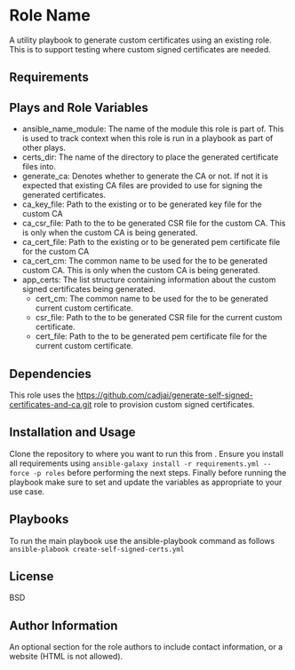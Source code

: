 Role Name
=========

A utility playbook to generate custom certificates using an existing role. This is to support testing where custom signed certificates are needed.


Requirements
------------


Plays and Role Variables
------------------------

- ansible_name_module: The name of the module this role is part of. This is used to track context when this role is run in a playbook as part of other plays.  
- certs_dir: The name of the directory to place the generated certificate files into.
- generate_ca: Denotes whether to generate the CA or not. If not it is expected that existing CA files are provided to use for signing the generated certificates.
- ca_key_file: Path to the existing or to be generated key file for the custom CA
- ca_csr_file: Path to the to be generated CSR file for the custom CA. This is only when the custom CA is being generated.
- ca_cert_file: Path to the existing or to be generated pem certificate file for the custom CA
- ca_cert_cm: The common name to be used for the to be generated custom CA. This is only when the custom CA is being generated.
- app_certs: The list structure containing information about the custom signed certificates being generated. 
   - cert_cm: The common name to be used for the to be generated current custom certificate.
   - csr_file: Path to the to be generated CSR file for the current custom certificate.
   - cert_file: Path to the to be generated pem certificate file for the current custom certificate.

Dependencies
------------
This role uses the https://github.com/cadjai/generate-self-signed-certificates-and-ca.git role to provision custom signed certificates.


Installation and Usage
-----------------------
Clone the repository to where you want to run this from .
Ensure you install all requirements using `ansible-galaxy install -r requirements.yml --force -p roles` before performing the next steps.
Finally before running the playbook make sure to set and update the variables as appropriate to your use case.

Playbooks
---------
To run the main playbook use the ansible-playbook command as follows
`ansible-plabook create-self-signed-certs.yml`


License
-------

BSD

Author Information
------------------

An optional section for the role authors to include contact information, or a website (HTML is not allowed).
